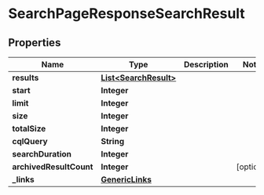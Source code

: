 # SearchPageResponseSearchResult

## Properties
Name | Type | Description | Notes
------------ | ------------- | ------------- | -------------
**results** | [**List&lt;SearchResult&gt;**](SearchResult.md) |  | 
**start** | **Integer** |  | 
**limit** | **Integer** |  | 
**size** | **Integer** |  | 
**totalSize** | **Integer** |  | 
**cqlQuery** | **String** |  | 
**searchDuration** | **Integer** |  | 
**archivedResultCount** | **Integer** |  |  [optional]
**_links** | [**GenericLinks**](GenericLinks.md) |  | 
